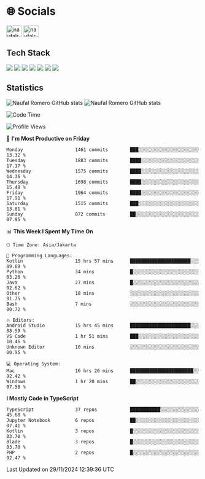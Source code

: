 <h1 align="">🌐 Socials</h1>
<p align="left">
<a href="https://linkedin.com/in/naufal-romero-putra-pratama-9ab816177/" target="blank"><img align="center" src="https://raw.githubusercontent.com/rahuldkjain/github-profile-readme-generator/master/src/images/icons/Social/linked-in-alt.svg" alt="naufalromero" height="30" width="40" /></a>
<a href="https://instagram.com/naufalromero" target="blank"><img align="center" src="https://raw.githubusercontent.com/rahuldkjain/github-profile-readme-generator/master/src/images/icons/Social/instagram.svg" alt="naufalromero" height="30" width="40" /></a>
</p>


<h2 align="">Tech Stack</h2>
<div align="">
  <img src="https://img.shields.io/badge/next.js-000000?style=for-the-badge&logo=nextdotjs&logoColor=white"/>
 <img src="https://img.shields.io/badge/typescript-%23007ACC.svg?style=for-the-badge&logo=typescript&logoColor=white"/>
 <img src="https://img.shields.io/badge/react-%2320232a.svg?style=for-the-badge&logo=react&logoColor=%2361DAFB"/>
 <img src="https://img.shields.io/badge/tailwindcss-%2338B2AC.svg?style=for-the-badge&logo=tailwind-css&logoColor=white"/>
 <img src="https://img.shields.io/badge/Prisma-3982CE?style=for-the-badge&logo=Prisma&logoColor=white"/>
 <img src="https://img.shields.io/badge/javascript-%23323330.svg?style=for-the-badge&logo=javascript&logoColor=%23F7DF1E"/>
 <img src="https://img.shields.io/badge/java-%23ED8B00.svg?style=for-the-badge&logo=openjdk&logoColor=white"/>
</div>


<h2 align="">Statistics</h2>
<div align="">
<img src="https://github-readme-stats-xi-nine-74.vercel.app/api?username=romves&show_icons=true&theme=tokyonight&include_all_commits=true&count_private=true" alt="Naufal Romero GitHub stats"/>
<img src="https://github-readme-stats-xi-nine-74.vercel.app/api/top-langs/?username=romves&theme=tokyonight&hide_border=false&include_all_commits=true&count_private=true&layout=compact" alt="Naufal Romero GitHub stats"/>
</div>

<!--START_SECTION:waka-->
![Code Time](http://img.shields.io/badge/Code%20Time-1%2C781%20hrs-blue)

![Profile Views](http://img.shields.io/badge/Profile%20Views-1-blue)

📅 **I'm Most Productive on Friday** 

```text
Monday                   1461 commits        ███░░░░░░░░░░░░░░░░░░░░░░   13.32 % 
Tuesday                  1883 commits        ████░░░░░░░░░░░░░░░░░░░░░   17.17 % 
Wednesday                1575 commits        ████░░░░░░░░░░░░░░░░░░░░░   14.36 % 
Thursday                 1698 commits        ████░░░░░░░░░░░░░░░░░░░░░   15.48 % 
Friday                   1964 commits        ████░░░░░░░░░░░░░░░░░░░░░   17.91 % 
Saturday                 1515 commits        ███░░░░░░░░░░░░░░░░░░░░░░   13.81 % 
Sunday                   872 commits         ██░░░░░░░░░░░░░░░░░░░░░░░   07.95 % 
```


📊 **This Week I Spent My Time On** 

```text
🕑︎ Time Zone: Asia/Jakarta

💬 Programming Languages: 
Kotlin                   15 hrs 57 mins      ██████████████████████░░░   89.69 % 
Python                   34 mins             █░░░░░░░░░░░░░░░░░░░░░░░░   03.26 % 
Java                     27 mins             █░░░░░░░░░░░░░░░░░░░░░░░░   02.62 % 
Other                    18 mins             ░░░░░░░░░░░░░░░░░░░░░░░░░   01.75 % 
Bash                     7 mins              ░░░░░░░░░░░░░░░░░░░░░░░░░   00.72 % 

🔥 Editors: 
Android Studio           15 hrs 45 mins      ██████████████████████░░░   88.59 % 
VS Code                  1 hr 51 mins        ███░░░░░░░░░░░░░░░░░░░░░░   10.46 % 
Unknown Editor           10 mins             ░░░░░░░░░░░░░░░░░░░░░░░░░   00.95 % 

💻 Operating System: 
Mac                      16 hrs 26 mins      ███████████████████████░░   92.42 % 
Windows                  1 hr 20 mins        ██░░░░░░░░░░░░░░░░░░░░░░░   07.58 % 
```

**I Mostly Code in TypeScript** 

```text
TypeScript               37 repos            ███████████░░░░░░░░░░░░░░   45.68 % 
Jupyter Notebook         6 repos             ██░░░░░░░░░░░░░░░░░░░░░░░   07.41 % 
Kotlin                   3 repos             █░░░░░░░░░░░░░░░░░░░░░░░░   03.70 % 
Blade                    3 repos             █░░░░░░░░░░░░░░░░░░░░░░░░   03.70 % 
PHP                      2 repos             █░░░░░░░░░░░░░░░░░░░░░░░░   02.47 % 
```




 Last Updated on 29/11/2024 12:39:36 UTC
<!--END_SECTION:waka-->
